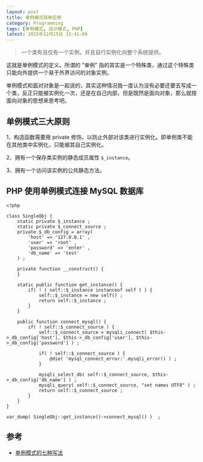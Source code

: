 ```yaml
---
layout: post
title: 单例模式简单应用
category: Programming
tags: [单例模式, 设计模式, PHP]
latest: 2015年12月15日 15:41:09
---
```


> 一个类有且仅有一个实例，并且自行实例化向整个系统提供。

这就是单例模式的定义。所谓的 "单例" 指的其实是一个特殊类，通过这个特殊类只能向外提供一个易于外界访问的对象实例。

单例模式和面对对象是一起说的，其实这种情况我一度认为没有必要还要去写成一个类，反正只能被实例化一次，还是在自己内部，但是既然是面向对象，那么就按面向对象的思想来思考吧。

单例模式三大原则
-

1、构造函数需要用 private 修饰，以防止外部对该类进行实例化。即单例类不能在其他类中实例化，只能被其自己实例化。

2、拥有一个保存类实例的静态成员属性 `$_instance`。

3、拥有一个访问该实例的公共静态方法。

PHP 使用单例模式连接 MySQL 数据库
-

```
<?php

class SingleObj {
	static private $_instance ;
	static private $_connect_source ;
	private $_db_config = array(
		'host' => '127.0.0.1' ,
		'user' => 'root' ,
		'password' => 'enter' ,
		'db_name' => 'test'
	) ;

	private function __construct() {
	}

	static public function get_instance() {
		if( ! ( self::$_instance instanceof self ) ) {
			self::$_instance = new self() ;
			return self::$_instance ;
		}
	}

	public function connect_mysql() {
		if( ! self::$_connect_source ) {
			self::$_connect_source = mysqli_connect( $this->_db_config['host'], $this->_db_config['user'], $this->_db_config['password'] ) ;

			if( ! self::$_connect_source ) {
				@die( 'mysql_connect_error:'.mysqli_error() ) ;
			}

			mysqli_select_db( self::$_connect_source, $this->_db_config['db_name'] ) ;
			mysqli_query( self::$_connect_source, "set names UTF8" ) ;
			return self::$_connect_source ;
		}
	}
}

var_dump( SingleObj::get_instance()->connect_mysql() )  ;
```

参考
-

- [单例模式的七种写法](http://cantellow.iteye.com/blog/838473)
